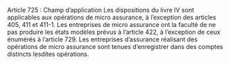 Article 725 : Champ d’application
Les dispositions du livre IV sont applicables aux opérations de micro assurance, à l’exception des articles 405, 411 et 411-1. Les entreprises de micro assurance ont la faculté de ne pas produire les états modèles prévus à l’article 422, à l’exception de ceux énumérés à l’article 729.
Les entreprises d’assurance réalisant des opérations de micro assurance sont tenues d’enregistrer dans des comptes distincts lesdites opérations.